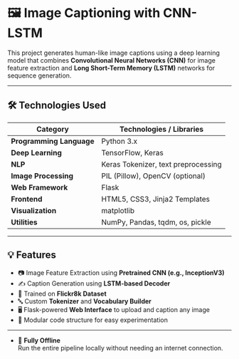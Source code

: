 # 🖼️ Image Captioning with CNN-LSTM

This project generates human-like image captions using a deep learning model that combines **Convolutional Neural Networks (CNN)** for image feature extraction and **Long Short-Term Memory (LSTM)** networks for sequence generation.

---

## 🛠️ Technologies Used

| Category             | Technologies / Libraries |
|----------------------|--------------------------|
| **Programming Language** | Python 3.x |
| **Deep Learning**         | TensorFlow, Keras |
| **NLP**                   | Keras Tokenizer, text preprocessing |
| **Image Processing**      | PIL (Pillow), OpenCV (optional) |
| **Web Framework**         | Flask |
| **Frontend**              | HTML5, CSS3, Jinja2 Templates |
| **Visualization**         | matplotlib |
| **Utilities**             | NumPy, Pandas, tqdm, os, pickle |

---

## 💡 Features

- 📷 Image Feature Extraction using **Pretrained CNN (e.g., InceptionV3)**
- ✍️ Caption Generation using **LSTM-based Decoder**
- 🧠 Trained on **Flickr8k Dataset**
- 🔤 Custom **Tokenizer** and **Vocabulary Builder**
- 🖥️ Flask-powered **Web Interface** to upload and caption any image
- 📁 Modular code structure for easy experimentation

---


- 🔄 **Fully Offline**  
  Run the entire pipeline locally without needing an internet connection.


